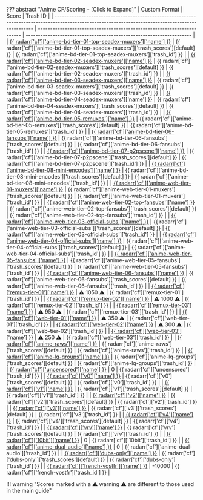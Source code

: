 ??? abstract "Anime CF/Scoring - [Click to Expand]"
    | Custom Format                                                                                                                                       | Score                                                                   | Trash ID                                                             |
    | --------------------------------------------------------------------------------------------------------------------------------------------------- | ----------------------------------------------------------------------- | -------------------------------------------------------------------- |
    | [{{ radarr['cf']['anime-bd-tier-01-top-seadex-muxers']['name'] }}](/Radarr/Radarr-collection-of-custom-formats/#anime-bd-tier-01-top-seadex-muxers) | {{ radarr['cf']['anime-bd-tier-01-top-seadex-muxers']['trash_scores'][default] }} | {{ radarr['cf']['anime-bd-tier-01-top-seadex-muxers']['trash_id'] }} |
    | [{{ radarr['cf']['anime-bd-tier-02-seadex-muxers']['name'] }}](/Radarr/Radarr-collection-of-custom-formats/#anime-bd-tier-02-seadex-muxers)         | {{ radarr['cf']['anime-bd-tier-02-seadex-muxers']['trash_scores'][default] }}     | {{ radarr['cf']['anime-bd-tier-02-seadex-muxers']['trash_id'] }}     |
    | [{{ radarr['cf']['anime-bd-tier-03-seadex-muxers']['name'] }}](/Radarr/Radarr-collection-of-custom-formats/#anime-bd-tier-03-seadex-muxers)         | {{ radarr['cf']['anime-bd-tier-03-seadex-muxers']['trash_scores'][default] }}     | {{ radarr['cf']['anime-bd-tier-03-seadex-muxers']['trash_id'] }}     |
    | [{{ radarr['cf']['anime-bd-tier-04-seadex-muxers']['name'] }}](/Radarr/Radarr-collection-of-custom-formats/#anime-bd-tier-04-seadex-muxers)         | {{ radarr['cf']['anime-bd-tier-04-seadex-muxers']['trash_scores'][default] }}     | {{ radarr['cf']['anime-bd-tier-04-seadex-muxers']['trash_id'] }}     |
    | [{{ radarr['cf']['anime-bd-tier-05-remuxes']['name'] }}](/Radarr/Radarr-collection-of-custom-formats/#anime-bd-tier-05-remuxes)                     | {{ radarr['cf']['anime-bd-tier-05-remuxes']['trash_scores'][default] }}           | {{ radarr['cf']['anime-bd-tier-05-remuxes']['trash_id'] }}           |
    | [{{ radarr['cf']['anime-bd-tier-06-fansubs']['name'] }}](/Radarr/Radarr-collection-of-custom-formats/#anime-bd-tier-06-fansubs)                     | {{ radarr['cf']['anime-bd-tier-06-fansubs']['trash_scores'][default] }}           | {{ radarr['cf']['anime-bd-tier-06-fansubs']['trash_id'] }}           |
    | [{{ radarr['cf']['anime-bd-tier-07-p2pscene']['name'] }}](/Radarr/Radarr-collection-of-custom-formats/#anime-bd-tier-07-p2pscene)                   | {{ radarr['cf']['anime-bd-tier-07-p2pscene']['trash_scores'][default] }}          | {{ radarr['cf']['anime-bd-tier-07-p2pscene']['trash_id'] }}          |
    | [{{ radarr['cf']['anime-bd-tier-08-mini-encodes']['name'] }}](/Radarr/Radarr-collection-of-custom-formats/#anime-bd-tier-08-mini-encodes)           | {{ radarr['cf']['anime-bd-tier-08-mini-encodes']['trash_scores'][default] }}      | {{ radarr['cf']['anime-bd-tier-08-mini-encodes']['trash_id'] }}      |
    | [{{ radarr['cf']['anime-web-tier-01-muxers']['name'] }}](/Radarr/Radarr-collection-of-custom-formats/#anime-web-tier-01-muxers)                     | {{ radarr['cf']['anime-web-tier-01-muxers']['trash_scores'][default] }}           | {{ radarr['cf']['anime-web-tier-01-muxers']['trash_id'] }}           |
    | [{{ radarr['cf']['anime-web-tier-02-top-fansubs']['name'] }}](/Radarr/Radarr-collection-of-custom-formats/#anime-web-tier-02-top-fansubs)           | {{ radarr['cf']['anime-web-tier-02-top-fansubs']['trash_scores'][default] }}      | {{ radarr['cf']['anime-web-tier-02-top-fansubs']['trash_id'] }}      |
    | [{{ radarr['cf']['anime-web-tier-03-official-subs']['name'] }}](/Radarr/Radarr-collection-of-custom-formats/#anime-web-tier-03-official-subs)       | {{ radarr['cf']['anime-web-tier-03-official-subs']['trash_scores'][default] }}    | {{ radarr['cf']['anime-web-tier-03-official-subs']['trash_id'] }}    |
    | [{{ radarr['cf']['anime-web-tier-04-official-subs']['name'] }}](/Radarr/Radarr-collection-of-custom-formats/#anime-web-tier-04-official-subs)       | {{ radarr['cf']['anime-web-tier-04-official-subs']['trash_scores'][default] }}    | {{ radarr['cf']['anime-web-tier-04-official-subs']['trash_id'] }}    |
    | [{{ radarr['cf']['anime-web-tier-05-fansubs']['name'] }}](/Radarr/Radarr-collection-of-custom-formats/#anime-web-tier-05-fansubs)                   | {{ radarr['cf']['anime-web-tier-05-fansubs']['trash_scores'][default] }}          | {{ radarr['cf']['anime-web-tier-05-fansubs']['trash_id'] }}          |
    | [{{ radarr['cf']['anime-web-tier-06-fansubs']['name'] }}](/Radarr/Radarr-collection-of-custom-formats/#anime-web-tier-06-fansubs)                   | {{ radarr['cf']['anime-web-tier-06-fansubs']['trash_scores'][default] }}          | {{ radarr['cf']['anime-web-tier-06-fansubs']['trash_id'] }}          |
    | [{{ radarr['cf']['remux-tier-01']['name'] }}](/Radarr/Radarr-collection-of-custom-formats/#remux-tier-01)                                           | :warning: 1050 :warning:                                                | {{ radarr['cf']['remux-tier-01']['trash_id'] }}                      |
    | [{{ radarr['cf']['remux-tier-02']['name'] }}](/Radarr/Radarr-collection-of-custom-formats/#remux-tier-02)                                           | :warning: 1000 :warning:                                                | {{ radarr['cf']['remux-tier-02']['trash_id'] }}                      |
    | [{{ radarr['cf']['remux-tier-03']['name'] }}](/Radarr/Radarr-collection-of-custom-formats/#remux-tier-03)                                           | :warning: 950 :warning:                                                 | {{ radarr['cf']['remux-tier-03']['trash_id'] }}                      |
    | [{{ radarr['cf']['web-tier-01']['name'] }}](/Radarr/Radarr-collection-of-custom-formats/#web-tier-01)                                               | :warning: 350 :warning:                                                 | {{ radarr['cf']['web-tier-01']['trash_id'] }}                        |
    | [{{ radarr['cf']['web-tier-02']['name'] }}](/Radarr/Radarr-collection-of-custom-formats/#web-tier-02)                                               | :warning: 300 :warning:                                                 | {{ radarr['cf']['web-tier-02']['trash_id'] }}                        |
    | [{{ radarr['cf']['web-tier-03']['name'] }}](/Radarr/Radarr-collection-of-custom-formats/#web-tier-03)                                               | :warning: 250 :warning:                                                 | {{ radarr['cf']['web-tier-03']['trash_id'] }}                        |
    | [{{ radarr['cf']['anime-raws']['name'] }}](/Radarr/Radarr-collection-of-custom-formats/#anime-raws)                                                 | {{ radarr['cf']['anime-raws']['trash_scores'][default] }}                         | {{ radarr['cf']['anime-raws']['trash_id'] }}                         |
    | [{{ radarr['cf']['anime-lq-groups']['name'] }}](/Radarr/Radarr-collection-of-custom-formats/#anime-lq-groups)                                       | {{ radarr['cf']['anime-lq-groups']['trash_scores'][default] }}                    | {{ radarr['cf']['anime-lq-groups']['trash_id'] }}                    |
    | [{{ radarr['cf']['uncensored']['name'] }}](/Radarr/Radarr-collection-of-custom-formats/#uncensored)                                                 | 0                                                                       | {{ radarr['cf']['uncensored']['trash_id'] }}                         |
    | [{{ radarr['cf']['v0']['name'] }}](/Radarr/Radarr-collection-of-custom-formats/#v0)                                                                 | {{ radarr['cf']['v0']['trash_scores'][default] }}                                 | {{ radarr['cf']['v0']['trash_id'] }}                                 |
    | [{{ radarr['cf']['v1']['name'] }}](/Radarr/Radarr-collection-of-custom-formats/#v1)                                                                 | {{ radarr['cf']['v1']['trash_scores'][default] }}                                 | {{ radarr['cf']['v1']['trash_id'] }}                                 |
    | [{{ radarr['cf']['v2']['name'] }}](/Radarr/Radarr-collection-of-custom-formats/#v2)                                                                 | {{ radarr['cf']['v2']['trash_scores'][default] }}                                 | {{ radarr['cf']['v2']['trash_id'] }}                                 |
    | [{{ radarr['cf']['v3']['name'] }}](/Radarr/Radarr-collection-of-custom-formats/#v3)                                                                 | {{ radarr['cf']['v3']['trash_scores'][default] }}                                 | {{ radarr['cf']['v3']['trash_id'] }}                                 |
    | [{{ radarr['cf']['v4']['name'] }}](/Radarr/Radarr-collection-of-custom-formats/#v4)                                                                 | {{ radarr['cf']['v4']['trash_scores'][default] }}                                 | {{ radarr['cf']['v4']['trash_id'] }}                                 |
    | [{{ radarr['cf']['vrv']['name'] }}](/Radarr/Radarr-collection-of-custom-formats/#vrv)                                                               | {{ radarr['cf']['vrv']['trash_scores'][default] }}                                | {{ radarr['cf']['vrv']['trash_id'] }}                                |
    | [{{ radarr['cf']['10bit']['name'] }}](/Radarr/Radarr-collection-of-custom-formats/#10bit)                                                           | 0                                                                       | {{ radarr['cf']['10bit']['trash_id'] }}                              |
    | [{{ radarr['cf']['anime-dual-audio']['name'] }}](/Radarr/Radarr-collection-of-custom-formats/#anime-dual-audio)                                     | 0                                                                       | {{ radarr['cf']['anime-dual-audio']['trash_id'] }}                   |
    | [{{ radarr['cf']['dubs-only']['name'] }}](/Radarr/Radarr-collection-of-custom-formats/#dubs-only)                                                   | {{ radarr['cf']['dubs-only']['trash_scores'][default] }}                          | {{ radarr['cf']['dubs-only']['trash_id'] }}                          |
    | [{{ radarr['cf']['french-vostfr']['name'] }}](/Radarr/Radarr-collection-of-custom-formats/#vostfr)                                                  | -10000                                                                  | {{ radarr['cf']['french-vostfr']['trash_id'] }}                      |

!!! warning "Scores marked with a :warning: warning :warning: are different to those used in the main guide"
